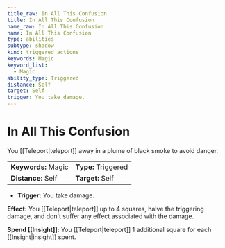 ```yaml
---
title_raw: In All This Confusion
title: In All This Confusion
name_raw: In All This Confusion
name: In All This Confusion
type: abilities
subtype: shadow
kind: triggered actions
keywords: Magic
keyword_list:
  - Magic
ability_type: Triggered
distance: Self
target: Self
trigger: You take damage.
---
```


# In All This Confusion

You [[Teleport|teleport]] away in a plume of black smoke to avoid danger.

|                     |                     |
| :------------------ | :------------------ |
| **Keywords:** Magic | **Type:** Triggered |
| **Distance:** Self  | **Target:** Self    |

- **Trigger:** You take damage.

**Effect:** You [[Teleport|teleport]] up to 4 squares, halve the triggering damage, and don't suffer any effect associated with the damage.

**Spend [[Insight]]:** You [[Teleport|teleport]] 1 additional square for each [[Insight|insight]] spent.
